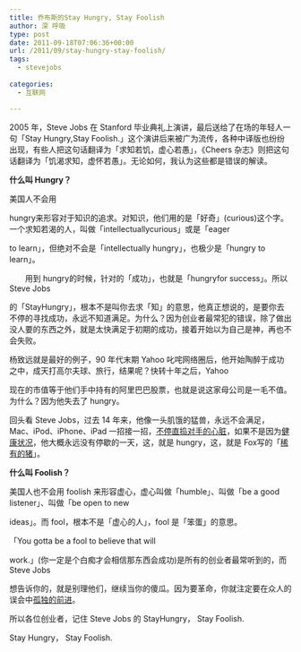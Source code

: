```yaml
---
title: 乔布斯的Stay Hungry, Stay Foolish
author: 深 呼吸
type: post
date: 2011-09-18T07:06:36+00:00
url: /2011/09/stay-hungry-stay-foolish/
tags:
  - stevejobs
  
categories:
  - 互联网

---
```

2005 年，Steve Jobs 在 Stanford 毕业典礼上演讲，最后送给了在场的年轻人一句「Stay Hungry,Stay Foolish.」这个演讲后来被广为流传，各种中译版也纷纷出现，有些人把这句话翻译为「求知若饥，虚心若愚」，《Cheers 杂志》则把这句话翻译为「饥渴求知，虚怀若愚」。无论如何，我认为这些都是错误的解读。

**什么叫 Hungry？**

美国人不会用
  
hungry来形容对于知识的追求。对知识，他们用的是「好奇」(curious)这个字。一个求知若渴的人，叫做「intellectuallycurious」或是「eager
  
to learn」，但绝对不会是「intellectually hungry」，也极少是「hungry to learn」。

<!--more-->　　用到 hungry的时候，针对的「成功」，也就是「hungryfor success」。所以 Steve Jobs


  
的「StayHungry」，根本不是叫你去求「知」的意思，他真正想说的，是要你去不停的寻找成功，永远不知道满足。为什么？因为创业者最常犯的错误，除了做出没人要的东西之外，就是太快满足于初期的成功，接着开始以为自己是神，再也不会失败。

杨致远就是最好的例子，90 年代末期 Yahoo 叱咤网络圈后，他开始陶醉于成功之中，成天打高尔夫球、旅行，结果呢？快转十年之后，Yahoo
  
现在的市值等于他们手中持有的阿里巴巴股票，也就是说这家母公司是一毛不值。为什么？因为他失去了 hungry。

回头看 Steve Jobs，过去 14 年来，他像一头肌饿的猛兽，永远不会满足，Mac、iPod、iPhone、iPad 一招接一招，<a href="http://mrjamie.cc/2010/06/28/10-lessons-from-apple/" target="_blank" rel="nofollow">不停直捣对手的心脏</a>，如果不是因为<a href="http://mrjamie.cc/2011/08/25/steve-jobs-leaves/" target="_blank" rel="nofollow">健康状况</a>，他大概永远没有停歇的一天，这，就是 hungry，这，就是 Fox写的「<a href="http://www.inside.com.tw/2011/09/15/pig-or-chicken" target="_blank" rel="nofollow">稀有的猪</a>」。

**什么叫 Foolish？**

美国人也不会用 foolish 来形容虚心，虚心叫做「humble」、叫做「be a good listener」、叫做「be open to new
  
ideas」。而 fool，根本不是「虚心的人」，fool 是「笨蛋」的意思。

「You gotta be a fool to believe that will
  
work.」(你一定是个白痴才会相信那东西会成功)是所有的创业者最常听到的，而 Steve Jobs
  
想告诉你的，就是别理他们，继续当你的傻瓜。因为要革命，你就注定要在众人的误会中<a href="http://mrjamie.cc/2011/08/26/for-yourself/" target="_blank" rel="nofollow">孤独的前进</a>。

所以各位创业者，记住 Steve Jobs 的 StayHungry， Stay Foolish.

Stay Hungry， Stay Foolish.